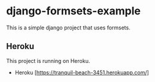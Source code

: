 # django-formsets-example

This is a simple django project that uses formsets.


## Heroku

This project is running on Heroku.

* Heroku [https://tranquil-beach-3451.herokuapp.com/]
